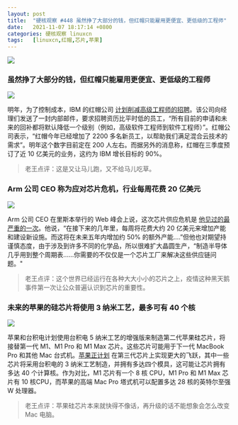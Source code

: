 ```yaml
---
layout: post
title:	"硬核观察 #448 虽然挣了大部分的钱，但红帽只能雇用更便宜、更低级的工程师"
date:	2021-11-07 18:17:14 +0800 
categories:	硬核观察 linuxcn 
tags:	[linuxcn,红帽,芯片,苹果]
---
```



![](/Asserts/Images//attachment/album/202111/07/181609js9k9f8kupuspkxp.jpg)


### 虽然挣了大部分的钱，但红帽只能雇用更便宜、更低级的工程师


![](/Asserts/Images//attachment/album/202111/07/181623cyud55diqkodkokz.jpg)


明年，为了控制成本，IBM 的红帽公司 [计划削减高级工程师的招聘](https://www.theregister.com/2021/11/05/red_hat_jobs/)。该公司向经理们发送了一封内部邮件，要求招聘资历比平时低的员工，“所有目前的申请和未来的回补都将默认降低一个级别（例如，高级软件工程师到软件工程师）”。红帽公司表示，“红帽今年已经增加了 2200 多名新员工，以帮助我们满足混合云技术的需求”。明年这个数字目前定在 200 人左右。而据另外的消息称，红帽在三季度预订了近 10 亿美元的业务，这约为 IBM 增长目标的 90%。



> 
> 老王点评：这是又让马儿跑，又不给马儿吃草。
> 
> 
> 


### Arm 公司 CEO 称为应对芯片危机，行业每周花费 20 亿美元


![](/Asserts/Images//attachment/album/202111/07/181646o7otip4wkkckk14d.jpg)


Arm 公司 CEO 在里斯本举行的 Web 峰会上说，这次芯片供应危机是 [他见过的最严重的一次](https://www.eetimes.com/is-the-chip-shortage-here-to-stay/)。他说，“在接下来的几年里，每周将花费大约 20 亿美元来增加产能和建设新设施。而这将在未来五年内增加约 50% 的额外产能....”但他也对期望持谨慎态度，由于涉及到许多不同的化学品，所以很难扩大晶圆生产，“制造半导体几乎用到整个周期表……你需要的不仅仅是一个芯片工厂来解决这些供应链问题。"



> 
> 老王点评：这个世界已经运行在各种大大小小的芯片之上，疫情这种黑天鹅事件第一次让公众普遍认识到芯片的重要性。
> 
> 
> 


### 未来的苹果的硅芯片将使用 3 纳米工艺，最多可有 40 个核


![](/Asserts/Images//attachment/album/202111/07/181703ztuucc9dcf77u92r.jpg)


苹果和台积电计划使用台积电 5 纳米工艺的增强版来制造第二代苹果硅芯片，将接替第一代 M1、M1 Pro 和 M1 Max 芯片。这些芯片可能用于下一代 MacBook Pro 和其他 Mac 台式机。[苹果正计划](https://www.theinformation.com/articles/apples-road-map-for-mac-chips-shows-likely-advantage-over-intel) 在第三代芯片上实现更大的飞跃，其中一些芯片将采用台积电的 3 纳米工艺制造，并拥有多达四个模具，这可能让芯片拥有多达 40 个计算核。作为对比，M1 芯片有一个 8 核 CPU，M1 Pro 和 M1 Max 芯片有 10 核CPU，而苹果的高端 Mac Pro 塔式机可以配置多达 28 核的英特尔至强 W 处理器。



> 
> 老王点评：苹果硅芯片本来就快得不像话，再升级的话不能想象会怎么改变 Mac 电脑。
> 
> 
>

